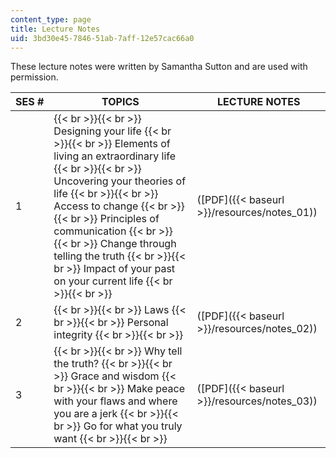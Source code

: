 ```yaml
---
content_type: page
title: Lecture Notes
uid: 3bd30e45-7846-51ab-7aff-12e57cac66a0
---
```


These lecture notes were written by Samantha Sutton and are used with permission.

| SES # | TOPICS | LECTURE NOTES |
| --- | --- | --- |
| 1 |  {{< br >}}{{< br >}} Designing your life {{< br >}}{{< br >}} Elements of living an extraordinary life {{< br >}}{{< br >}} Uncovering your theories of life {{< br >}}{{< br >}} Access to change {{< br >}}{{< br >}} Principles of communication {{< br >}}{{< br >}} Change through telling the truth {{< br >}}{{< br >}} Impact of your past on your current life {{< br >}}{{< br >}}  | ([PDF]({{< baseurl >}}/resources/notes_01)) |
| 2 |  {{< br >}}{{< br >}} Laws {{< br >}}{{< br >}} Personal integrity {{< br >}}{{< br >}}  | ([PDF]({{< baseurl >}}/resources/notes_02)) |
| 3 |  {{< br >}}{{< br >}} Why tell the truth? {{< br >}}{{< br >}} Grace and wisdom {{< br >}}{{< br >}} Make peace with your flaws and where you are a jerk {{< br >}}{{< br >}} Go for what you truly want {{< br >}}{{< br >}}  | ([PDF]({{< baseurl >}}/resources/notes_03))